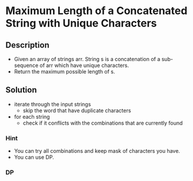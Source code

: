 # Maximum Length of a Concatenated String with Unique Characters

## Description

* Given an array of strings arr. String s is a concatenation of a sub-sequence of arr which have unique characters.
* Return the maximum possible length of s.

## Solution

* iterate through the input strings
  * skip the word that have duplicate characters
* for each string
  * check if it conflicts with the combinations that are currently found

### Hint

* You can try all combinations and keep mask of characters you have.
* You can use DP.

### DP
